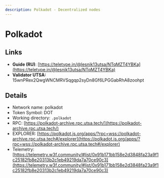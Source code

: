 ```yaml
---
description: Polkadot - Decentralized nodes
---
```


# Polkadot

## Links

* **Guide (RU)**: [https://teletype.in/@lesnik13utsa/NTqMZT4YBKa](https://teletype.in/@lesnik13utsa/NTqMZT4YBKa)
* **Validator UTSA:** 15wnPRex2QwgWNCMRVSqgqp2syDn8Gf6LPGGabRhA8zoohpt

## **Details**

* Network name: polkadot
* Token Symbol: DOT
* Working directory: `.polkadot`
* RPC: [https://polkadot-archive.rpc.utsa.tech/](https://polkadot-archive.rpc.utsa.tech/)
* EXPLORER: [https://polkadot.js.org/apps/?rpc=wss://polkadot-archive.rpc.utsa.tech#/explorer](https://polkadot.js.org/apps/?rpc=wss://polkadot-archive.rpc.utsa.tech#/explorer)
* Telemetry: [https://telemetry.w3f.community/#list/0x91b171bb158e2d3848fa23a9f1c25182fb8e20313b2c1eb49219da7a70ce90c3](https://telemetry.w3f.community/#list/0x91b171bb158e2d3848fa23a9f1c25182fb8e20313b2c1eb49219da7a70ce90c3)



